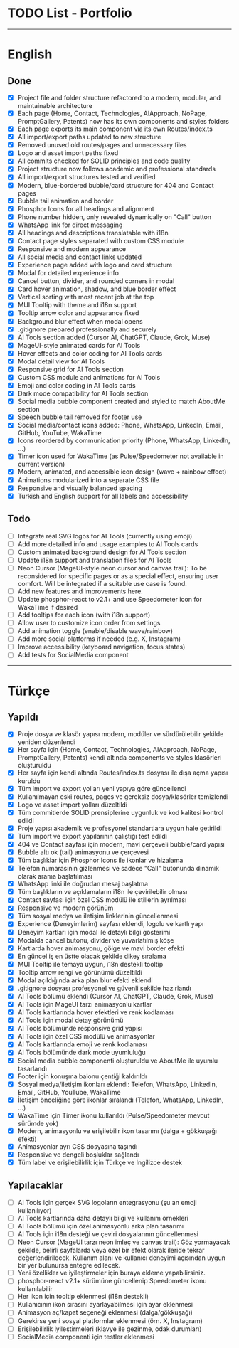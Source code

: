 # TODO List - Portfolio

---

# English

## Done
- [x] Project file and folder structure refactored to a modern, modular, and maintainable architecture
- [x] Each page (Home, Contact, Technologies, AIApproach, NoPage, PromptGallery, Patents) now has its own components and styles folders
- [x] Each page exports its main component via its own Routes/index.ts
- [x] All import/export paths updated to new structure
- [x] Removed unused old routes/pages and unnecessary files
- [x] Logo and asset import paths fixed
- [x] All commits checked for SOLID principles and code quality
- [x] Project structure now follows academic and professional standards
- [x] All import/export structures tested and verified
- [x] Modern, blue-bordered bubble/card structure for 404 and Contact pages
- [x] Bubble tail animation and border
- [x] Phosphor Icons for all headings and alignment
- [x] Phone number hidden, only revealed dynamically on "Call" button
- [x] WhatsApp link for direct messaging
- [x] All headings and descriptions translatable with i18n
- [x] Contact page styles separated with custom CSS module
- [x] Responsive and modern appearance
- [x] All social media and contact links updated
- [x] Experience page added with logo and card structure
- [x] Modal for detailed experience info
- [x] Cancel button, divider, and rounded corners in modal
- [x] Card hover animation, shadow, and blue border effect
- [x] Vertical sorting with most recent job at the top
- [x] MUI Tooltip with theme and i18n support
- [x] Tooltip arrow color and appearance fixed
- [x] Background blur effect when modal opens
- [x] .gitignore prepared professionally and securely
- [x] AI Tools section added (Cursor AI, ChatGPT, Claude, Grok, Muse)
- [x] MageUI-style animated cards for AI Tools
- [x] Hover effects and color coding for AI Tools cards
- [x] Modal detail view for AI Tools
- [x] Responsive grid for AI Tools section
- [x] Custom CSS module and animations for AI Tools
- [x] Emoji and color coding in AI Tools cards
- [x] Dark mode compatibility for AI Tools section
- [x] Social media bubble component created and styled to match AboutMe section
- [x] Speech bubble tail removed for footer use
- [x] Social media/contact icons added: Phone, WhatsApp, LinkedIn, Email, GitHub, YouTube, WakaTime
- [x] Icons reordered by communication priority (Phone, WhatsApp, LinkedIn, ...)
- [x] Timer icon used for WakaTime (as Pulse/Speedometer not available in current version)
- [x] Modern, animated, and accessible icon design (wave + rainbow effect)
- [x] Animations modularized into a separate CSS file
- [x] Responsive and visually balanced spacing
- [x] Turkish and English support for all labels and accessibility

## Todo
- [ ] Integrate real SVG logos for AI Tools (currently using emoji)
- [ ] Add more detailed info and usage examples to AI Tools cards
- [ ] Custom animated background design for AI Tools section
- [ ] Update i18n support and translation files for AI Tools
- [ ] Neon Cursor (MageUI-style neon cursor and canvas trail): To be reconsidered for specific pages or as a special effect, ensuring user comfort. Will be integrated if a suitable use case is found.
- [ ] Add new features and improvements here.
- [ ] Update phosphor-react to v2.1+ and use Speedometer icon for WakaTime if desired
- [ ] Add tooltips for each icon (with i18n support)
- [ ] Allow user to customize icon order from settings
- [ ] Add animation toggle (enable/disable wave/rainbow)
- [ ] Add more social platforms if needed (e.g. X, Instagram)
- [ ] Improve accessibility (keyboard navigation, focus states)
- [ ] Add tests for SocialMedia component

---

# Türkçe

## Yapıldı
- [x] Proje dosya ve klasör yapısı modern, modüler ve sürdürülebilir şekilde yeniden düzenlendi
- [x] Her sayfa için (Home, Contact, Technologies, AIApproach, NoPage, PromptGallery, Patents) kendi altında components ve styles klasörleri oluşturuldu
- [x] Her sayfa için kendi altında Routes/index.ts dosyası ile dışa açma yapısı kuruldu
- [x] Tüm import ve export yolları yeni yapıya göre güncellendi
- [x] Kullanılmayan eski routes, pages ve gereksiz dosya/klasörler temizlendi
- [x] Logo ve asset import yolları düzeltildi
- [x] Tüm commitlerde SOLID prensiplerine uygunluk ve kod kalitesi kontrol edildi
- [x] Proje yapısı akademik ve profesyonel standartlara uygun hale getirildi
- [x] Tüm import ve export yapılarının çalıştığı test edildi
- [x] 404 ve Contact sayfası için modern, mavi çerçeveli bubble/card yapısı
- [x] Bubble altı ok (tail) animasyonu ve çerçevesi
- [x] Tüm başlıklar için Phosphor Icons ile ikonlar ve hizalama
- [x] Telefon numarasının gizlenmesi ve sadece "Call" butonunda dinamik olarak arama başlatılması
- [x] WhatsApp linki ile doğrudan mesaj başlatma
- [x] Tüm başlıkların ve açıklamaların i18n ile çevirilebilir olması
- [x] Contact sayfası için özel CSS modülü ile stillerin ayrılması
- [x] Responsive ve modern görünüm
- [x] Tüm sosyal medya ve iletişim linklerinin güncellenmesi
- [x] Experience (Deneyimlerim) sayfası eklendi, logolu ve kartlı yapı
- [x] Deneyim kartları için modal ile detaylı bilgi gösterimi
- [x] Modalda cancel butonu, divider ve yuvarlatılmış köşe
- [x] Kartlarda hover animasyonu, gölge ve mavi border efekti
- [x] En güncel iş en üstte olacak şekilde dikey sıralama
- [x] MUI Tooltip ile temaya uygun, i18n destekli tooltip
- [x] Tooltip arrow rengi ve görünümü düzeltildi
- [x] Modal açıldığında arka plan blur efekti eklendi
- [x] .gitignore dosyası profesyonel ve güvenli şekilde hazırlandı
- [x] AI Tools bölümü eklendi (Cursor AI, ChatGPT, Claude, Grok, Muse)
- [x] AI Tools için MageUI tarzı animasyonlu kartlar
- [x] AI Tools kartlarında hover efektleri ve renk kodlaması
- [x] AI Tools için modal detay görünümü
- [x] AI Tools bölümünde responsive grid yapısı
- [x] AI Tools için özel CSS modülü ve animasyonlar
- [x] AI Tools kartlarında emoji ve renk kodlaması
- [x] AI Tools bölümünde dark mode uyumluluğu
- [x] Social media bubble componenti oluşturuldu ve AboutMe ile uyumlu tasarlandı
- [x] Footer için konuşma balonu çentiği kaldırıldı
- [x] Sosyal medya/iletişim ikonları eklendi: Telefon, WhatsApp, LinkedIn, Email, GitHub, YouTube, WakaTime
- [x] İletişim önceliğine göre ikonlar sıralandı (Telefon, WhatsApp, LinkedIn, ...)
- [x] WakaTime için Timer ikonu kullanıldı (Pulse/Speedometer mevcut sürümde yok)
- [x] Modern, animasyonlu ve erişilebilir ikon tasarımı (dalga + gökkuşağı efekti)
- [x] Animasyonlar ayrı CSS dosyasına taşındı
- [x] Responsive ve dengeli boşluklar sağlandı
- [x] Tüm label ve erişilebilirlik için Türkçe ve İngilizce destek

## Yapılacaklar
- [ ] AI Tools için gerçek SVG logoların entegrasyonu (şu an emoji kullanılıyor)
- [ ] AI Tools kartlarında daha detaylı bilgi ve kullanım örnekleri
- [ ] AI Tools bölümü için özel animasyonlu arka plan tasarımı
- [ ] AI Tools için i18n desteği ve çeviri dosyalarının güncellenmesi
- [ ] Neon Cursor (MageUI tarzı neon imleç ve canvas trail): Göz yormayacak şekilde, belirli sayfalarda veya özel bir efekt olarak ileride tekrar değerlendirilecek. Kullanım alanı ve kullanıcı deneyimi açısından uygun bir yer bulunursa entegre edilecek.
- [ ] Yeni özellikler ve iyileştirmeler için buraya ekleme yapabilirsiniz.
- [ ] phosphor-react v2.1+ sürümüne güncellenip Speedometer ikonu kullanılabilir
- [ ] Her ikon için tooltip eklenmesi (i18n destekli)
- [ ] Kullanıcının ikon sırasını ayarlayabilmesi için ayar eklenmesi
- [ ] Animasyon aç/kapat seçeneği eklenmesi (dalga/gökkuşağı)
- [ ] Gerekirse yeni sosyal platformlar eklenmesi (örn. X, Instagram)
- [ ] Erişilebilirlik iyileştirmeleri (klavye ile gezinme, odak durumları)
- [ ] SocialMedia componenti için testler eklenmesi 